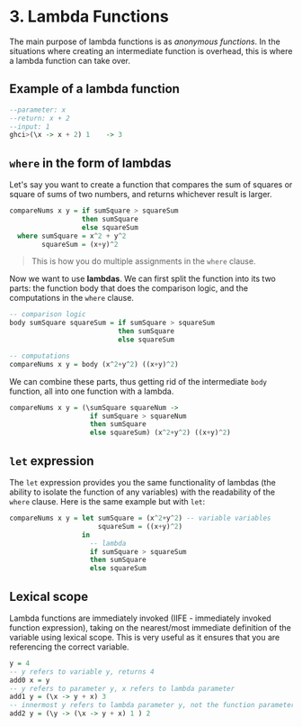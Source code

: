 # 3. Lambda Functions

The main purpose of lambda functions is as *anonymous functions*. In the situations where creating an intermediate function is overhead, this is where a lambda function can take over. 

## Example of a lambda function
```haskell
--parameter: x
--return: x + 2
--input: 1
ghci>(\x -> x + 2) 1    -> 3
```

## `where` in the form of lambdas

Let's say you want to create a function that compares the sum of squares or square of sums of two numbers, and returns whichever result is larger.

```haskell
compareNums x y = if sumSquare > squareSum
                  then sumSquare
                  else squareSum
  where sumSquare = x^2 + y^2
        squareSum = (x+y)^2
```

> This is how you do multiple assignments in the `where` clause.

Now we want to use **lambdas**. We can first split the function into its two parts: the function body that does the comparison logic, and the computations in the `where` clause.

```haskell
-- comparison logic
body sumSquare squareSum = if sumSquare > squareSum
                           then sumSquare
                           else squareSum

-- computations
compareNums x y = body (x^2+y^2) ((x+y)^2)
```

We can combine these parts, thus getting rid of the intermediate `body` function, all into one function with a lambda.
```haskell
compareNums x y = (\sumSquare squareNum ->
                    if sumSquare > squareNum
                    then sumSquare
                    else squareSum) (x^2+y^2) ((x+y)^2)
```

## `let` expression

The `let` expression provides you the same functionality of lambdas (the ability to isolate the function of any variables) with the readability of the `where` clause. Here is the same example but with `let`:

```haskell
compareNums x y = let sumSquare = (x^2+y^2) -- variable variables
                      squareSum = ((x+y)^2)
                  in 
                    -- lambda
                    if sumSquare > squareSum
                    then sumSquare
                    else squareSum
```

## Lexical scope

Lambda functions are immediately invoked (IIFE - immediately invoked function expression), taking on the nearest/most immediate definition of the variable using lexical scope. This is very useful as it ensures that you are referencing the correct variable.

```haskell
y = 4
-- y refers to variable y, returns 4
add0 x = y
-- y refers to parameter y, x refers to lambda parameter
add1 y = (\x -> y + x) 3 
-- innermost y refers to lambda parameter y, not the function parameter y
add2 y = (\y -> (\x -> y + x) 1 ) 2 
```
